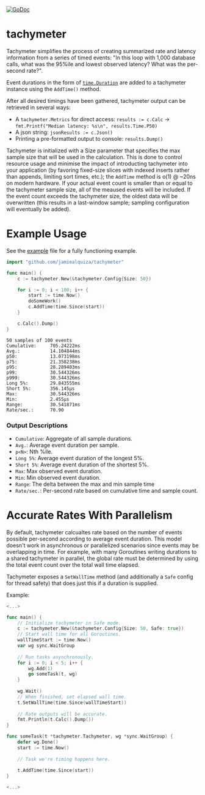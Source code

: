 [![GoDoc](https://godoc.org/github.com/jamiealquiza/tachymeter?status.svg)](https://godoc.org/github.com/jamiealquiza/tachymeter)

# tachymeter

Tachymeter simplifies the process of creating summarized rate and latency information from a series of timed events: "In this loop with 1,000 database calls, what was the 95%ile and lowest observed latency? What was the per-second rate?". 

Event durations in the form of [`time.Duration`](https://golang.org/pkg/time/#Duration) are added to a tachymeter instance using the `AddTime()` method.

After all desired timings have been gathered, tachymeter output can be retrieved in several ways:
 - A `tachymeter.Metrics` for direct access: `results := c.Calc` -> `fmt.Printf("Median latency: %s\n", results.Time.P50)`
 - A json string: `jsonResults := c.Json()`
 - Printing a pre-formatted output to console: `results.Dump()`

Tachymeter is initialized with a Size parameter that specifies the max sample size that will be used in the calculation. This is done to control resource usage and minimise the impact of introducting tachymeter into your application (by favoring fixed-size slices with indexed inserts rather than appends, limiting sort times, etc.); the `AddTime` method is o(1) @ ~20ns on modern hardware. If your actual event count is smaller than or equal to the tachymeter sample size, all of the meaused events will be included. If the event count exceeds the tachymeter size, the oldest data will be overwritten (this results in a last-window sample; sampling configuration will eventually be added).



# Example Usage

See the [example](https://github.com/jamiealquiza/tachymeter/tree/master/example) file for a fully functioning example.

```go
import "github.com/jamiealquiza/tachymeter"

func main() {
	c := tachymeter.New(&tachymeter.Config{Size: 50})

	for i := 0; i < 100; i++ {
		start := time.Now()
		doSomeWork()
		c.AddTime(time.Since(start))
	}

	c.Calc().Dump()
}
```

```
50 samples of 100 events
Cumulative:     705.24222ms
Avg.:           14.104844ms
p50:            13.073198ms
p75:            21.358238ms
p95:            28.289403ms
p99:            30.544326ms
p999:           30.544326ms
Long 5%:        29.843555ms
Short 5%:       356.145µs
Max:            30.544326ms
Min:            2.455µs
Range:          30.541871ms
Rate/sec.:      70.90
```

### Output Descriptions

- `Cumulative`: Aggregate of all sample durations.
- `Avg.`: Average event duration per sample.
- `p<N>`: Nth %ile.
- `Long 5%`: Average event duration of the longest 5%.
- `Short 5%`: Average event duration of the shortest 5%.
- `Max`: Max observed event duration.
- `Min`: Min observed event duration.
- `Range`: The delta between the max and min sample time
- `Rate/sec.`: Per-second rate based on cumulative time and sample count.

# Accurate Rates With Parallelism

By default, tachymeter calcualtes rate based on the number of events possible per-second according to average event duration. This model doesn't work in asynchronous or parallelized scenarios since events may be overlapping in time. For example, with many Goroutines writing durations to a shared tachymeter in parallel, the global rate must be determined by using the total event count over the total wall time elapsed.

Tachymeter exposes a `SetWallTime` method (and additionally a `Safe` config for thread safety) that does just this if a duration is supplied.

Example:

```go
<...>

func main() {
    // Initialize tachymeter in Safe mode.
    c := tachymeter.New(&tachymeter.Config{Size: 50, Safe: true})
    // Start wall time for all Goroutines.
    wallTimeStart := time.Now()
    var wg sync.WaitGroup
    
    // Run tasks asynchronously.
    for i := 0; i < 5; i++ {
    	wg.Add(1)
        go someTask(t, wg)
    }
    
    wg.Wait()
    // When finished, set elapsed wall time.
    t.SetWallTime(time.Since(wallTimeStart))
    
    // Rate outputs will be accurate.
    fmt.Println(t.Calc().Dump())
}

func someTask(t *tachymeter.Tachymeter, wg *sync.WaitGroup) {
	defer wg.Done()
	start := time.Now()
	
	// Task we're timing happens here.
	
	t.AddTime(time.Since(start))
}

<...>
```
